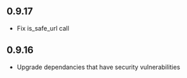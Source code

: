 0.9.17
------
- Fix is_safe_url call

0.9.16
------
- Upgrade dependancies that have security vulnerabilities
